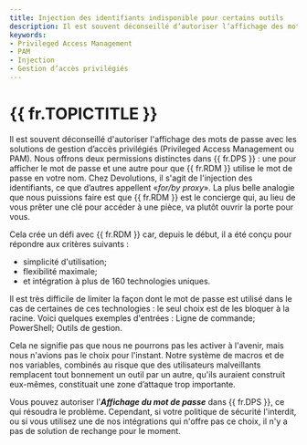 ```yaml
---
title: Injection des identifiants indisponible pour certains outils
description: Il est souvent déconseillé d’autoriser l’affichage des mots de passe avec les solutions de gestion d’accès privilégiés ( Privileged Access Management ou PAM).
keywords:
- Privileged Access Management
- PAM
- Injection
- Gestion d’accès privilégiés
---
```

# {{ fr.TOPICTITLE }} 
Il est souvent déconseillé d&apos;autoriser l&apos;affichage des mots de passe avec les solutions de gestion d’accès privilégiés (Privileged Access Management ou PAM). Nous offrons deux permissions distinctes dans {{ fr.DPS }} : une pour afficher le mot de passe et une autre pour que {{ fr.RDM }} utilise le mot de passe en votre nom. Chez Devolutions, il s&apos;agit de l&apos;injection des identifiants, ce que d’autres appellent «*for/by proxy*». La plus belle analogie que nous puissions faire est que {{ fr.RDM }} est le concierge qui, au lieu de vous prêter une clé pour accéder à une pièce, va plutôt ouvrir la porte pour vous. 

Cela crée un défi avec {{ fr.RDM }} car, depuis le début, il a été conçu pour répondre aux critères suivants : 
* simplicité d&apos;utilisation; 
* flexibilité maximale; 
* et intégration à plus de 160 technologies uniques. 

Il est très difficile de limiter la façon dont le mot de passe est utilisé dans le cas de certaines de ces technologies : le seul choix est de les bloquer à la racine. Voici quelques exemples d&apos;entrées : Ligne de commande; PowerShell; Outils de gestion. 

Cela ne signifie pas que nous ne pourrons pas les activer à l&apos;avenir, mais nous n&apos;avions pas le choix pour l&apos;instant. Notre système de macros et de nos variables, combinés au risque que des utilisateurs malveillants remplacent tout bonnement un outil par un autre, qu&apos;ils auraient construit eux-mêmes, constituait une zone d’attaque trop importante. 

Vous pouvez autoriser l&apos;***Affichage du mot de passe*** dans {{ fr.DPS }}, ce qui résoudra le problème. Cependant, si votre politique de sécurité l&apos;interdit, ou si vous utilisez une de nos intégrations qui n&apos;offre pas ce choix, il n&apos;y a pas de solution de rechange pour le moment. 

